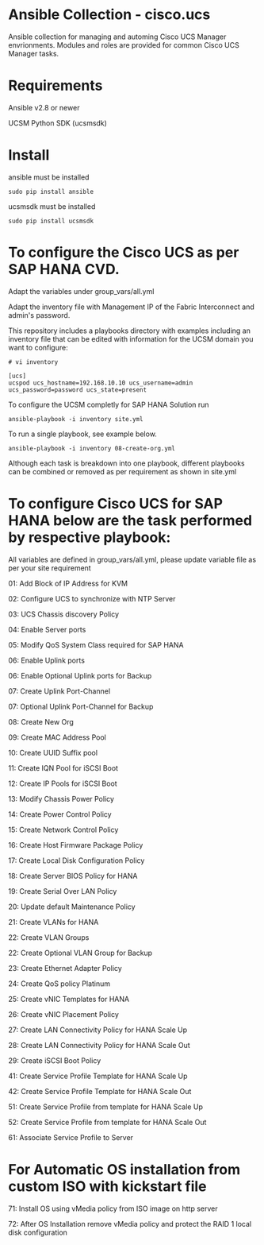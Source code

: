 # Ansible Collection - cisco.ucs

Ansible collection for managing and automing Cisco UCS Manager envrionments. Modules and roles are provided for common Cisco UCS Manager tasks.

# Requirements

Ansible v2.8 or newer

UCSM Python SDK (ucsmsdk)

# Install

ansible must be installed
          
    sudo pip install ansible

ucsmsdk must be installed
      
    sudo pip install ucsmsdk

# To configure the Cisco UCS as per SAP HANA CVD.

Adapt the variables under group_vars/all.yml

Adapt the inventory file with Management IP of the Fabric Interconnect and admin's password. 

This repository includes a playbooks directory with examples including an inventory file that can be edited with information for the UCSM domain you want to configure:

    # vi inventory

    [ucs]
    ucspod ucs_hostname=192.168.10.10 ucs_username=admin ucs_password=password ucs_state=present

To configure the UCSM completly for SAP HANA Solution run

    ansible-playbook -i inventory site.yml

To run a single playbook, see example below. 

    ansible-playbook -i inventory 08-create-org.yml

Although each task is breakdown into one playbook, different playbooks can be combined or removed as per requirement as shown in site.yml

# To configure Cisco UCS for SAP HANA below are the task performed by respective playbook: 

All variables are defined in group_vars/all.yml, please update variable file as per your site requirement

01: Add Block of IP Address for KVM

02: Configure UCS to synchronize with NTP Server

03: UCS Chassis discovery Policy

04: Enable Server ports

05: Modify QoS System Class required for SAP HANA

06: Enable Uplink ports

06: Enable Optional Uplink ports for Backup

07: Create Uplink Port-Channel

07: Optional Uplink Port-Channel for Backup

08: Create New Org

09: Create MAC Address Pool

10: Create UUID Suffix pool

11: Create IQN Pool for iSCSI Boot

12: Create IP Pools for iSCSI Boot

13: Modify Chassis Power Policy

14: Create Power Control Policy

15: Create Network Control Policy

16: Create Host Firmware Package Policy

17: Create Local Disk Configuration Policy

18: Create Server BIOS Policy for HANA

19: Create Serial Over LAN Policy

20: Update default Maintenance Policy

21: Create VLANs for HANA 

22: Create VLAN Groups

22: Create Optional VLAN Group for Backup

23: Create Ethernet Adapter Policy

24: Create QoS policy Platinum

25: Create vNIC Templates for HANA

26: Create vNIC Placement Policy

27: Create LAN Connectivity Policy for HANA Scale Up

28: Create LAN Connectivity Policy for HANA Scale Out

29: Create iSCSI Boot Policy

41: Create Service Profile Template for HANA Scale Up

42: Create Service Profile Template for HANA Scale Out

51: Create Service Profile from template for HANA Scale Up

52: Create Service Profile from template for HANA Scale Out

61: Associate Service Profile to Server

# For Automatic OS installation from custom ISO with kickstart file

71: Install OS using vMedia policy from ISO image on http server

72: After OS Installation remove vMedia policy and protect the RAID 1 local disk configuration 
